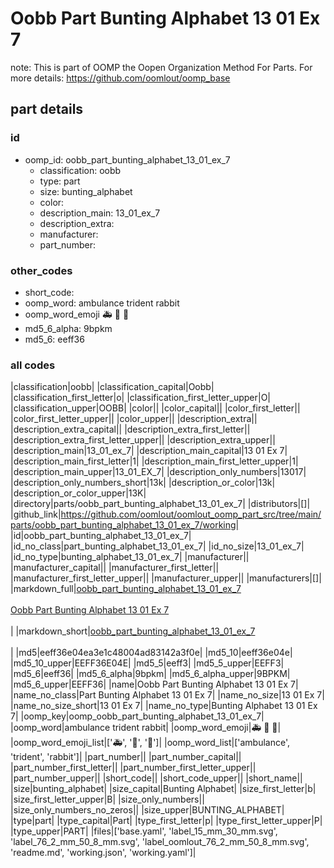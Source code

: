 # Oobb Part Bunting Alphabet 13 01 Ex 7  

note: This is part of OOMP the Oopen Organization Method For Parts. For more details: https://github.com/oomlout/oomp_base

##  part details





### id
* oomp_id: oobb_part_bunting_alphabet_13_01_ex_7
  * classification: oobb
  * type: part
  * size: bunting_alphabet
  * color: 
  * description_main: 13_01_ex_7
  * description_extra: 
  * manufacturer: 
  * part_number: 

### other_codes
* short_code: 
* oomp_word: ambulance trident rabbit
* oomp_word_emoji :ambulance: :trident: :rabbit:
* md5_6_alpha: 9bpkm
* md5_6: eeff36

### all codes 
|classification|oobb|
|classification_capital|Oobb|
|classification_first_letter|o|
|classification_first_letter_upper|O|
|classification_upper|OOBB|
|color||
|color_capital||
|color_first_letter||
|color_first_letter_upper||
|color_upper||
|description_extra||
|description_extra_capital||
|description_extra_first_letter||
|description_extra_first_letter_upper||
|description_extra_upper||
|description_main|13_01_ex_7|
|description_main_capital|13 01 Ex 7|
|description_main_first_letter|1|
|description_main_first_letter_upper|1|
|description_main_upper|13_01_EX_7|
|description_only_numbers|13017|
|description_only_numbers_short|13k|
|description_or_color|13k|
|description_or_color_upper|13K|
|directory|parts/oobb_part_bunting_alphabet_13_01_ex_7|
|distributors|[]|
|github_link|https://github.com/oomlout/oomlout_oomp_part_src/tree/main/parts/oobb_part_bunting_alphabet_13_01_ex_7/working|
|id|oobb_part_bunting_alphabet_13_01_ex_7|
|id_no_class|part_bunting_alphabet_13_01_ex_7|
|id_no_size|13_01_ex_7|
|id_no_type|bunting_alphabet_13_01_ex_7|
|manufacturer||
|manufacturer_capital||
|manufacturer_first_letter||
|manufacturer_first_letter_upper||
|manufacturer_upper||
|manufacturers|[]|
|markdown_full|[oobb_part_bunting_alphabet_13_01_ex_7](https://github.com/oomlout/oomlout_oomp_part_src/tree/main/parts/oobb_part_bunting_alphabet_13_01_ex_7/working)<br>[](https://github.com/oomlout/oomlout_oomp_part_src/tree/main/parts/oobb_part_bunting_alphabet_13_01_ex_7/working)<br>[Oobb Part Bunting Alphabet 13 01 Ex 7](https://github.com/oomlout/oomlout_oomp_part_src/tree/main/parts/oobb_part_bunting_alphabet_13_01_ex_7/working)<br><br>|
|markdown_short|[oobb_part_bunting_alphabet_13_01_ex_7](https://github.com/oomlout/oomlout_oomp_part_src/tree/main/parts/oobb_part_bunting_alphabet_13_01_ex_7/working)<br><br>|
|md5|eeff36e04ea3e1c48004ad83142a3f0e|
|md5_10|eeff36e04e|
|md5_10_upper|EEFF36E04E|
|md5_5|eeff3|
|md5_5_upper|EEFF3|
|md5_6|eeff36|
|md5_6_alpha|9bpkm|
|md5_6_alpha_upper|9BPKM|
|md5_6_upper|EEFF36|
|name|Oobb Part Bunting Alphabet 13 01 Ex 7|
|name_no_class|Part Bunting Alphabet 13 01 Ex 7|
|name_no_size|13 01 Ex 7|
|name_no_size_short|13 01 Ex 7|
|name_no_type|Bunting Alphabet 13 01 Ex 7|
|oomp_key|oomp_oobb_part_bunting_alphabet_13_01_ex_7|
|oomp_word|ambulance trident rabbit|
|oomp_word_emoji|:ambulance: :trident: :rabbit:|
|oomp_word_emoji_list|[':ambulance:', ':trident:', ':rabbit:']|
|oomp_word_list|['ambulance', 'trident', 'rabbit']|
|part_number||
|part_number_capital||
|part_number_first_letter||
|part_number_first_letter_upper||
|part_number_upper||
|short_code||
|short_code_upper||
|short_name||
|size|bunting_alphabet|
|size_capital|Bunting Alphabet|
|size_first_letter|b|
|size_first_letter_upper|B|
|size_only_numbers||
|size_only_numbers_no_zeros||
|size_upper|BUNTING_ALPHABET|
|type|part|
|type_capital|Part|
|type_first_letter|p|
|type_first_letter_upper|P|
|type_upper|PART|
|files|['base.yaml', 'label_15_mm_30_mm.svg', 'label_76_2_mm_50_8_mm.svg', 'label_oomlout_76_2_mm_50_8_mm.svg', 'readme.md', 'working.json', 'working.yaml']|
